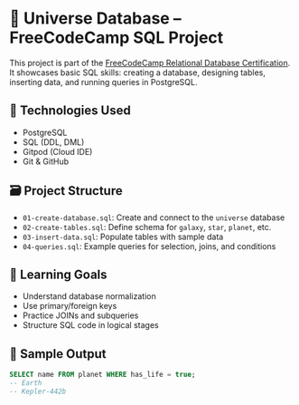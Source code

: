 # 🌌 Universe Database – FreeCodeCamp SQL Project

This project is part of the [FreeCodeCamp Relational Database Certification](https://www.freecodecamp.org/learn). It showcases basic SQL skills: creating a database, designing tables, inserting data, and running queries in PostgreSQL.

## 🔧 Technologies Used
- PostgreSQL
- SQL (DDL, DML)
- Gitpod (Cloud IDE)
- Git & GitHub

## 🗃️ Project Structure
- `01-create-database.sql`: Create and connect to the `universe` database
- `02-create-tables.sql`: Define schema for `galaxy`, `star`, `planet`, etc.
- `03-insert-data.sql`: Populate tables with sample data
- `04-queries.sql`: Example queries for selection, joins, and conditions

## 📝 Learning Goals
- Understand database normalization
- Use primary/foreign keys
- Practice JOINs and subqueries
- Structure SQL code in logical stages

## 📸 Sample Output
```sql
SELECT name FROM planet WHERE has_life = true;
-- Earth
-- Kepler-442b

